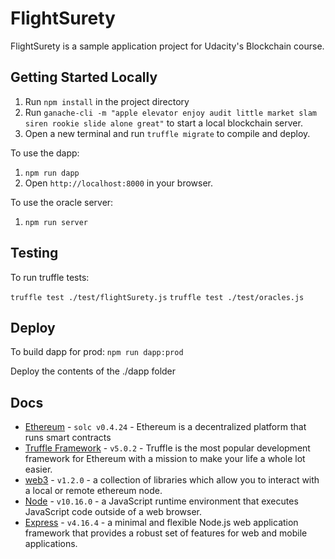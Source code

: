 # FlightSurety

FlightSurety is a sample application project for Udacity's Blockchain course.

## Getting Started Locally

1. Run `npm install` in the project directory
2. Run `ganache-cli -m "apple elevator enjoy audit little market slam siren rookie slide alone great"` to start a local blockchain server.
3. Open a new terminal and run `truffle migrate` to compile and deploy.

To use the dapp:

1. `npm run dapp`
2. Open `http://localhost:8000` in your browser.

To use the oracle server:

1. `npm run server`

## Testing

To run truffle tests:

`truffle test ./test/flightSurety.js`
`truffle test ./test/oracles.js`

## Deploy

To build dapp for prod:
`npm run dapp:prod`

Deploy the contents of the ./dapp folder

## Docs

- [Ethereum](https://www.ethereum.org/) - `solc v0.4.24` - Ethereum is a decentralized platform that runs smart contracts
- [Truffle Framework](http://truffleframework.com/) - `v5.0.2` - Truffle is the most popular development framework for Ethereum with a mission to make your life a whole lot easier.
- [web3](https://github.com/ethereum/web3.js/) - `v1.2.0` - a collection of libraries which allow you to interact with a local or remote ethereum node.
- [Node](https://nodejs.org/en/about/) - `v10.16.0` - a JavaScript runtime environment that executes JavaScript code outside of a web browser.
- [Express](https://expressjs.com/) - `v4.16.4` - a minimal and flexible Node.js web application framework that provides a robust set of features for web and mobile applications.

